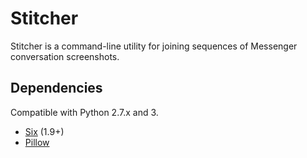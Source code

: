 # Stitcher

Stitcher is a command-line utility for joining sequences of Messenger
conversation screenshots.

## Dependencies

Compatible with Python 2.7.x and 3.

 - [Six](https://pypi.python.org/pypi/six) (1.9+)
 - [Pillow](https://pypi.python.org/pypi/Pillow)
